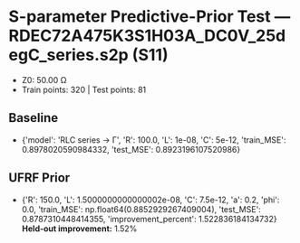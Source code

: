 # S-parameter Predictive-Prior Test — RDEC72A475K3S1H03A_DC0V_25degC_series.s2p (S11)
- Z0: 50.00 Ω
- Train points: 320  |  Test points: 81

## Baseline
- {'model': 'RLC series -> Γ', 'R': 100.0, 'L': 1e-08, 'C': 5e-12, 'train_MSE': 0.8978020590984332, 'test_MSE': 0.8923196107520986}

## UFRF Prior
- {'R': 150.0, 'L': 1.5000000000000002e-08, 'C': 7.5e-12, 'a': 0.2, 'phi': 0.0, 'train_MSE': np.float64(0.8852929267409004), 'test_MSE': 0.8787310448414355, 'improvement_percent': 1.522836184134732}
**Held-out improvement:** 1.52%
